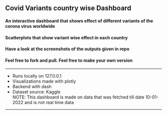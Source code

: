 ## Covid Variants country wise Dashboard

#### An interactive dashboard that shows effect of different variants of the corona virus worldwide  
#### Scatterplots that show variant wise effect in each country  
#### Have a look at the screenshots of the outputs given in repo 
#### Feel free to fork and pull. Feel free to make your own version

---

- Runs locally on 127.0.0.1  
- Visualizations made with plotly  
- Backend with dash   
- Dataset source: Kaggle  
NOTE: This dashboard is made on data that was fetched till date 10-01-2022 and is not real time data



---

